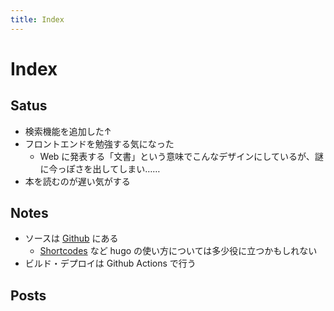 ```yaml
---
title: Index
---
```


# Index

## Satus
- 検索機能を追加した↑
- フロントエンドを勉強する気になった
	- Web に発表する「文書」という意味でこんなデザインにしているが、謎に今っぽさを出してしまい……
- 本を読むのが遅い気がする

## Notes
- ソースは [Github](https://github.com/tbsmcd/tbsmcd.github.io/tree/source) にある
	- [Shortcodes](https://gohugo.io/content-management/shortcodes/) など hugo の使い方については多少役に立つかもしれない
- ビルド・デプロイは Github Actions で行う

## Posts
